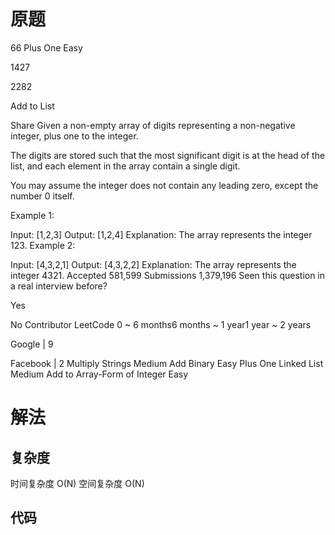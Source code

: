 # 原题
66 Plus One
Easy

1427

2282

Add to List

Share
Given a non-empty array of digits representing a non-negative integer, plus one to the integer.

The digits are stored such that the most significant digit is at the head of the list, and each element in the array contain a single digit.

You may assume the integer does not contain any leading zero, except the number 0 itself.

Example 1:

Input: [1,2,3]
Output: [1,2,4]
Explanation: The array represents the integer 123.
Example 2:

Input: [4,3,2,1]
Output: [4,3,2,2]
Explanation: The array represents the integer 4321.
Accepted
581,599
Submissions
1,379,196
Seen this question in a real interview before?

Yes

No
Contributor
LeetCode
0 ~ 6 months6 months ~ 1 year1 year ~ 2 years

Google
|
9

Facebook
|
2
Multiply Strings
Medium
Add Binary
Easy
Plus One Linked List
Medium
Add to Array-Form of Integer
Easy
# 解法

## 复杂度
时间复杂度 O(N)
空间复杂度 O(N)


## 代码
```Java

```
